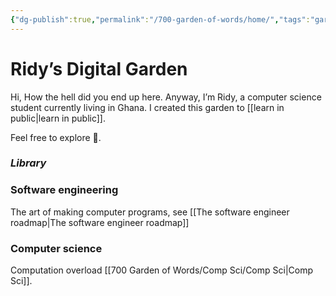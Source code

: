 ```yaml
---
{"dg-publish":true,"permalink":"/700-garden-of-words/home/","tags":"gardenEntry","dgHomeLink":false,"dgPassFrontmatter":false,"dgShowBacklinks":true,"dgShowLocalGraph":true}
---
```


# Ridy’s Digital Garden 

Hi, How the hell did you end up here. Anyway, I’m Ridy, a computer science student currently living in Ghana. I created this garden to [[learn in public|learn in public]]. 

Feel free to explore 🫡.


### *Library*

### Software engineering

The art of making computer programs, see [[The software engineer roadmap|The software engineer roadmap]] 

### Computer science

Computation overload [[700 Garden of Words/Comp Sci/Comp Sci|Comp Sci]].